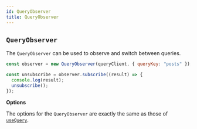 ```yaml
---
id: QueryObserver
title: QueryObserver
---
```


## `QueryObserver`

The `QueryObserver` can be used to observe and switch between queries.

```js
const observer = new QueryObserver(queryClient, { queryKey: "posts" });

const unsubscribe = observer.subscribe((result) => {
  console.log(result);
  unsubscribe();
});
```

**Options**

The options for the `QueryObserver` are exactly the same as those of [`useQuery`](/reference/useQueries).
